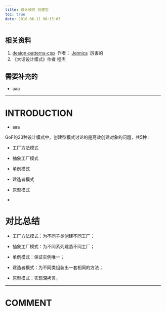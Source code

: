 ```yaml
---
title: 设计模式 创建型
toc: true
date: 2018-06-11 08:15:03
---
```




## 相关资料

1. [design-patterns-cpp](https://github.com/yogykwan/design-patterns-cpp)  作者： [Jennica](http://jennica.space/)  厉害的
2. 《大话设计模式》作者 程杰




## 需要补充的






  * aaa





* * *





# INTRODUCTION






  * aaa




GoF的23种设计模式中，创建型模式讨论的是高效创建对象的问题，共5种：


  * 工厂方法模式


  * 抽象工厂模式


  * 单例模式


  * 建造者模式


  * 原型模式


  *



# 对比总结






  * 工厂方法模式：为不同子类创建不同工厂；


  * 抽象工厂模式：为不同系列建造不同工厂；


  * 单例模式：保证实例唯一；


  * 建造者模式：为不同类组装出一套相同的方法；


  * 原型模式：实现深拷贝。






















* * *





# COMMENT
